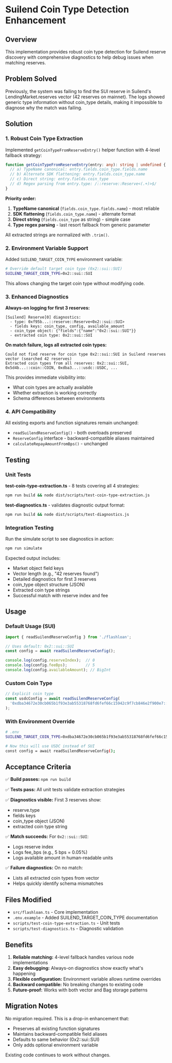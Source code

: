 # Suilend Coin Type Detection Enhancement

## Overview

This implementation provides robust coin type detection for Suilend reserve discovery with comprehensive diagnostics to help debug issues when matching reserves.

## Problem Solved

Previously, the system was failing to find the SUI reserve in Suilend's LendingMarket.reserves vector (42 reserves on mainnet). The logs showed generic type information without coin_type details, making it impossible to diagnose why the match was failing.

## Solution

### 1. Robust Coin Type Extraction

Implemented `getCoinTypeFromReserveEntry()` helper function with 4-level fallback strategy:

```typescript
function getCoinTypeFromReserveEntry(entry: any): string | undefined {
  // a) TypeName canonical: entry.fields.coin_type.fields.name
  // b) Alternate SDK flattening: entry.fields.coin_type.name  
  // c) Direct string: entry.fields.coin_type
  // d) Regex parsing from entry.type: /::reserve::Reserve<(.+)>$/
}
```

**Priority order:**
1. **TypeName canonical** (`fields.coin_type.fields.name`) - most reliable
2. **SDK flattening** (`fields.coin_type.name`) - alternate format
3. **Direct string** (`fields.coin_type` as string) - simple case
4. **Type regex parsing** - last resort fallback from generic parameter

All extracted strings are normalized with `.trim()`.

### 2. Environment Variable Support

Added `SUILEND_TARGET_COIN_TYPE` environment variable:

```bash
# Override default target coin type (0x2::sui::SUI)
SUILEND_TARGET_COIN_TYPE=0x2::sui::SUI
```

This allows changing the target coin type without modifying code.

### 3. Enhanced Diagnostics

**Always-on logging for first 3 reserves:**

```
[Suilend] Reserve[0] diagnostics:
  - type: 0xf95b...::reserve::Reserve<0x2::sui::SUI>
  - fields keys: coin_type, config, available_amount
  - coin_type object: {"fields":{"name":"0x2::sui::SUI"}}
  - extracted coin type: 0x2::sui::SUI
```

**On match failure, logs all extracted coin types:**

```
Could not find reserve for coin type 0x2::sui::SUI in Suilend reserves vector (searched 42 reserves)
Extracted coin types from all reserves: 0x2::sui::SUI, 0x5d4b...::coin::COIN, 0xdba3...::usdc::USDC, ...
```

This provides immediate visibility into:
- What coin types are actually available
- Whether extraction is working correctly
- Schema differences between environments

### 4. API Compatibility

All existing exports and function signatures remain unchanged:
- `readSuilendReserveConfig()` - both overloads preserved
- `ReserveConfig` interface - backward-compatible aliases maintained
- `calculateRepayAmountFromBps()` - unchanged

## Testing

### Unit Tests

**test-coin-type-extraction.ts** - 8 tests covering all 4 strategies:
```bash
npm run build && node dist/scripts/test-coin-type-extraction.js
```

**test-diagnostics.ts** - validates diagnostic output format:
```bash
npm run build && node dist/scripts/test-diagnostics.js
```

### Integration Testing

Run the simulate script to see diagnostics in action:
```bash
npm run simulate
```

Expected output includes:
- Market object field keys
- Vector length (e.g., "42 reserves found")
- Detailed diagnostics for first 3 reserves
- coin_type object structure (JSON)
- Extracted coin type strings
- Successful match with reserve index and fee

## Usage

### Default Usage (SUI)

```typescript
import { readSuilendReserveConfig } from './flashloan';

// Uses default: 0x2::sui::SUI
const config = await readSuilendReserveConfig();

console.log(config.reserveIndex);  // 0
console.log(config.feeBps);        // 5
console.log(config.availableAmount); // BigInt
```

### Custom Coin Type

```typescript
// Explicit coin type
const usdcConfig = await readSuilendReserveConfig(
  '0xdba34672e30cb065b1f93e3ab55318768fd6fef66c15942c9f7cb846e2f900e7::usdc::USDC'
);
```

### With Environment Override

```bash
# .env
SUILEND_TARGET_COIN_TYPE=0xdba34672e30cb065b1f93e3ab55318768fd6fef66c15942c9f7cb846e2f900e7::usdc::USDC

# Now this will use USDC instead of SUI
const config = await readSuilendReserveConfig();
```

## Acceptance Criteria

✅ **Build passes:** `npm run build`

✅ **Tests pass:** All unit tests validate extraction strategies

✅ **Diagnostics visible:** First 3 reserves show:
  - reserve.type
  - fields keys  
  - coin_type object (JSON)
  - extracted coin type string

✅ **Match succeeds:** For `0x2::sui::SUI`:
  - Logs reserve index
  - Logs fee_bps (e.g., 5 bps = 0.05%)
  - Logs available amount in human-readable units

✅ **Failure diagnostics:** On no match:
  - Lists all extracted coin types from vector
  - Helps quickly identify schema mismatches

## Files Modified

- `src/flashloan.ts` - Core implementation
- `.env.example` - Added SUILEND_TARGET_COIN_TYPE documentation
- `scripts/test-coin-type-extraction.ts` - Unit tests
- `scripts/test-diagnostics.ts` - Diagnostic validation

## Benefits

1. **Reliable matching:** 4-level fallback handles various node implementations
2. **Easy debugging:** Always-on diagnostics show exactly what's happening
3. **Flexible configuration:** Environment variable allows runtime overrides
4. **Backward compatible:** No breaking changes to existing code
5. **Future-proof:** Works with both vector and Bag storage patterns

## Migration Notes

No migration required. This is a drop-in enhancement that:
- Preserves all existing function signatures
- Maintains backward-compatible field aliases
- Defaults to same behavior (0x2::sui::SUI)
- Only adds optional environment variable

Existing code continues to work without changes.
